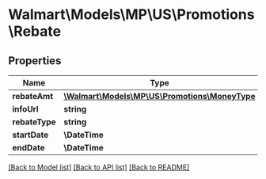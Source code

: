 # Walmart\Models\MP\US\Promotions\Rebate

## Properties

Name | Type | Description | Notes
------------ | ------------- | ------------- | -------------
**rebateAmt** | [**\Walmart\Models\MP\US\Promotions\MoneyType**](MoneyType.md) |  |
**infoUrl** | **string** |  | [optional]
**rebateType** | **string** |  | [optional]
**startDate** | **\DateTime** |  | [optional]
**endDate** | **\DateTime** |  | [optional]


[[Back to Model list]](./) [[Back to API list]](../../../../../README.md#supported-apis) [[Back to README]](../../../../../README.md)
